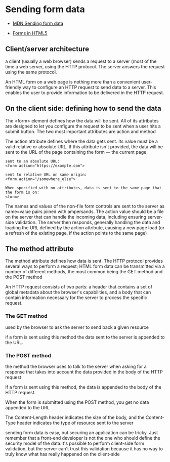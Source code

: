 # **Sending form data**

- [MDN Sending form data](https://developer.mozilla.org/en-US/docs/Learn/Forms/Sending_and_retrieving_form_data)

- [Forms in HTML5](https://htmlreference.io/forms/)

## **Client/server architecture**

a client (usually a web browser) sends a request to a server (most of the time a web server, using the HTTP protocol. The server answers the request using the same protocol.

An HTML form on a web page is nothing more than a convenient user-friendly way to configure an HTTP request to send data to a server. This enables the user to provide information to be delivered in the HTTP request.

## **On the client side: defining how to send the data**

The \<form> element defines how the data will be sent. All of its attributes are designed to let you configure the request to be sent when a user hits a submit button. The two most important attributes are action and method

The action attribute defines where the data gets sent. Its value must be a valid relative or absolute URL. If this attribute isn't provided, the data will be sent to the URL of the page containing the form — the current page.

    sent to an absolute URL:
    <form action="https://example.com">

    sent to relative URL on same origin:
    <form action="/somewhere_else">

    When specified with no attributes, data is sent to the same page that the form is on:
    <form>

The names and values of the non-file form controls are sent to the server as name=value pairs joined with ampersands. The action value should be a file on the server that can handle the incoming data, including ensuring server-side validation. The server then responds, generally handling the data and loading the URL defined by the action attribute, causing a new page load (or a refresh of the existing page, if the action points to the same page)

## **The method attribute**

The method attribute defines how data is sent. The HTTP protocol provides several ways to perform a request; HTML form data can be transmitted via a number of different methods, the most common being the GET method and the POST method

An HTTP request consists of two parts: a header that contains a set of global metadata about the browser's capabilities, and a body that can contain information necessary for the server to process the specific request.

### **The GET method**

used by the browser to ask the server to send back a given resource

if a form is sent using this method the data sent to the server is appended to the URL.

### **The POST method**

the method the browser uses to talk to the server when asking for a response that takes into account the data provided in the body of the HTTP request

If a form is sent using this method, the data is appended to the body of the HTTP request.

When the form is submitted using the POST method, you get no data appended to the URL

The Content-Length header indicates the size of the body, and the Content-Type header indicates the type of resource sent to the server

sending form data is easy, but securing an application can be tricky. Just remember that a front-end developer is not the one who should define the security model of the data.It's possible to perform client-side form validation, but the server can't trust this validation because it has no way to truly know what has really happened on the client-side